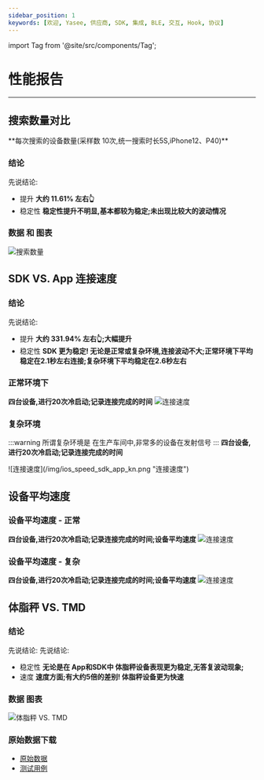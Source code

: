 ```yaml
---
sidebar_position: 1
keywords: [欢迎, Yasee, 供应商, SDK, 集成, BLE, 交互, Hook, 协议]
---
```


import Tag from '@site/src/components/Tag';


# 性能报告
--- 



## 搜索数量对比

<Tag text="App - 蓝色" color='deepskyblue' />
<Tag text="SDK(iOS) - 绿色" color='green' />
<Tag text="SDK(Android) - 灰色" color='gray' />
**每次搜索的设备数量(采样数 10次,统一搜索时长5S,iPhone12、P40)**

### 结论
先说结论:
- 提升
    **大约 11.61% 左右👆**
- 稳定性
    **稳定性提升不明显,基本都较为稳定;未出现比较大的波动情况**

### 数据 和 图表
![搜索数量](/img/ios_search_num.png "搜索数量")


## SDK VS. App 连接速度

### 结论
先说结论:
- 提升
    **大约 331.94% 左右👆;大幅提升**
- 稳定性
    **SDK 更为稳定! 无论是正常或复杂环境,连接波动不大;正常环境下平均稳定在2.1秒左右连接;复杂环境下平均稳定在2.6秒左右**

### 正常环境下
**四台设备,进行20次冷启动;记录连接完成的时间**
<Tag text="SDK - 蓝色" color='deepskyblue' />
<Tag text="App - 绿色" color='green' />
![连接速度](/img/ios_speed_sdk_app.png "连接速度")

### 复杂环境
:::warning
所谓复杂环境是 在生产车间中,非常多的设备在发射信号
:::
**四台设备,进行20次冷启动;记录连接完成的时间**

<Tag text="SDK - 蓝色" color='deepskyblue' />
<Tag text="App - 绿色" color='green' />
![连接速度](/img/ios_speed_sdk_app_kn.png "连接速度")


## 设备平均速度

### 设备平均速度 - 正常
**四台设备,进行20次冷启动;记录连接完成的时间;设备平均速度**
![连接速度](/img/ios_avg.png "连接速度")


### 设备平均速度 - 复杂
**四台设备,进行20次冷启动;记录连接完成的时间;设备平均速度**
![连接速度](/img/ios_avg_kn.png "连接速度")



## 体脂秤 VS. TMD
<Tag text="App - 蓝色" color='deepskyblue' />
<Tag text="SDK - 橙色" color='orange' />
<Tag text="SDK - 绿色" color='green' />

### 结论
先说结论:
先说结论:
- 稳定性
    **无论是在 App和SDK中 体脂秤设备表现更为稳定,无答复波动现象;**
- 速度
    **速度方面;有大约5倍的差别! 体脂秤设备更为快速**
### 数据 图表
![体脂秤 VS. TMD](/img/ios_wl_vs_tmd.png "体脂秤 VS. TMD")


### 原始数据下载
- [原始数据](/files/raw_data.zip)
- [测试用例](/excel/ios_test.xlsx)
